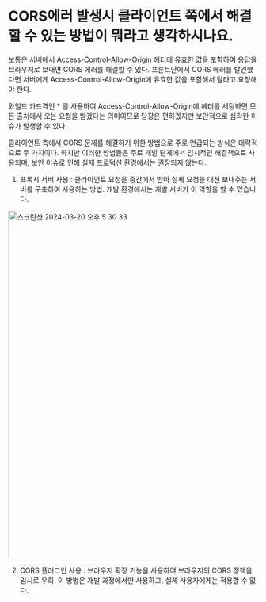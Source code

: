 # CORS에러 발생시 클라이언트 쪽에서 해결할 수 있는 방법이 뭐라고 생각하시나요.

보통은 서버에서 Access-Control-Allow-Origin 헤더에 유효한 값을 포함하여 응답을 브라우저로 보내면 CORS 에러를 해결할 수 있다. 
프론트단에서 CORS 에러를 발견했다면 서버에게 Access-Control-Allow-Origin에 유효한 값을 포함해서 달라고 요청해야 한다.

와일드 카드격인 * 를 사용하여 Access-Control-Allow-Origin에 헤더를 세팅하면 모든 출처에서 오는 요청을 받겠다는 의미이므로 당장은 편하겠지만 보안적으로 심각한 이슈가 발생할 수 있다.

클라이언트 측에서 CORS 문제를 해결하기 위한 방법으로 주로 언급되는 방식은 대략적으로 두 가지이다.
하지만 이러한 방법들은 주로 개발 단계에서 임시적인 해결책으로 사용되며, 보안 이슈로 인해 실제 프로덕션 환경에서는 권장되지 않는다.

1. 프록시 서버 사용 : 클라이언트 요청을 중간에서 받아 실제 요청을 대신 보내주는 서버를 구축하여 사용하는 방법. 개발 환경에서는 개발 서버가 이 역할을 할 수 있습니다.

<img width="702" alt="스크린샷 2024-03-20 오후 5 30 33" src="https://github.com/fe-interview-record/FE-Interview-Record/assets/113658811/834dc6ff-8fbe-46a2-9310-8f5686195113">

2. CORS 플러그인 사용 : 브라우저 확장 기능을 사용하여 브라우저의 CORS 정책을 임시로 우회. 이 방법은 개발 과정에서만 사용하고, 실제 사용자에게는 적용할 수 없다.

